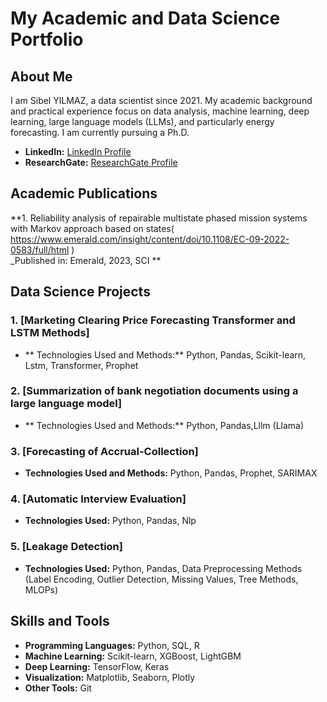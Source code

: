 # My Academic and Data Science Portfolio

## About Me

I am Sibel YILMAZ, a data scientist since 2021. My academic background and practical experience focus on data analysis, machine learning, deep learning, large language models (LLMs), and particularly energy forecasting. I am currently pursuing a Ph.D.

- **LinkedIn:** [LinkedIn Profile]( https://www.linkedin.com/in/sibelyilmazb2a34b158/)
- **ResearchGate:** [ResearchGate Profile]( https://www.researchgate.net/profile/Sibel-Yilmaz-12)

## Academic Publications

**1. Reliability analysis of repairable multistate phased mission systems with Markov approach based on states( https://www.emerald.com/insight/content/doi/10.1108/EC-09-2022-0583/full/html )  
   _Published in: Emerald, 2023, SCI **
   
## Data Science Projects
### 1. [Marketing Clearing Price Forecasting Transformer and LSTM Methods]
- ** Technologies Used and Methods:** Python, Pandas, Scikit-learn, Lstm, Transformer, Prophet

### 2. [Summarization of bank negotiation documents using a large language model]
- ** Technologies Used and Methods:** Python, Pandas,Lllm (Llama)

### 3. [Forecasting of Accrual-Collection]

- **Technologies Used and Methods:** Python, Pandas, Prophet, SARIMAX

### 4. [Automatic Interview Evaluation]
- **Technologies Used:** Python, Pandas, Nlp


### 5. [Leakage Detection]
- **Technologies Used:** Python, Pandas, Data Preprocessing Methods (Label Encoding, Outlier Detection, Missing Values, Tree Methods, MLOPs) 

## Skills and Tools

- **Programming Languages:** Python, SQL, R
- **Machine Learning:** Scikit-learn, XGBoost, LightGBM
- **Deep Learning:** TensorFlow, Keras
- **Visualization:** Matplotlib, Seaborn, Plotly
- **Other Tools:** Git

